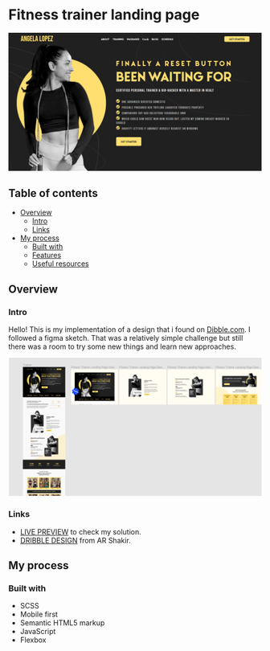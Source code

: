 ﻿# Fitness trainer landing page

![Design preview for the Fitness trainer landing page](/images/fitness-thumbnail.jpg)

## Table of contents

- [Overview](#overview)
  - [Intro](#intro)
  - [Links](#links)
- [My process](#my-process)
  - [Built with](#built-with)
  - [Features](#features)
  - [Useful resources](#useful-resources)

## Overview

### Intro
Hello! This is my implementation of a design that i found on [Dibble.com](https://dribbble.com/). I followed a figma sketch. That was a relatively simple challenge but still there was a room to try some new things and learn new approaches. 

![The figma sketch](https://github.com/DanieleLena/Fitness-trainer-landing-page/blob/main/images/design%20fitness%20landing%20page.png?raw=true)

### Links

- [LIVE PREVIEW](https://fitness-trainer-landing-page.vercel.app/) to check my solution.
- [DRIBBLE DESIGN](https://dribbble.com/shots/15115296-Fitness-Trainer-Landing-Page-Design) from AR Shakir.

## My process

### Built with

 - SCSS
 - Mobile first
 - Semantic HTML5 markup
 - JavaScript
 - Flexbox



